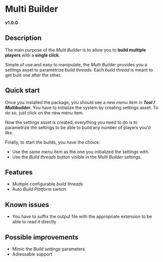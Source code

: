 # Multi Builder

**v1.0.0**


## Description

The main purpose of the *Multi Builder* is to allow you to **build multiple players** with a **single click**.

Simple of use and easy to manipulate, the *Multi Builder* provides you a settings asset to parametrize *build threads*. Each *build thread* is meant to get built one after the other.


## Quick start

Once you installed the package, you should see a new *menu item* in ***Tool / Multibuilder***.
You have to initialize the system by creating settings asset. To do so, just click on the new menu item.

Now the settings asset is created, everything you need to do is to parametrize the settings to be able to build any number of players you'd like.

Finally, to start the builds, you have the choice:
- Use the same *menu item* as the one you initialized the settings with.
- Use the *Build threads* button visible in the *Multi Builder* settings.


## Features

- Multiple configurable *build threads*
- Auto *Build Platform* switch


## Known issues

- You have to suffix the output file with the appropriate extension to be able to read it directly


## Possible improvements

- Mimic the *Build settings* parameters
- Adressable support